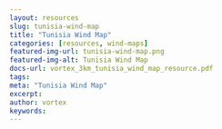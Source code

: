 ```yaml
---
layout: resources
slug: tunisia-wind-map
title: "Tunisia Wind Map"
categories: [resources, wind-maps]
featured-img-url: tunisia-wind-map.png
featured-img-alt: Tunisia Wind Map
docs-url: vortex_3km_tunisia_wind_map_resource.pdf
tags:
meta: "Tunisia Wind Map"
excerpt: 
author: vortex
keywords: 
---
```

